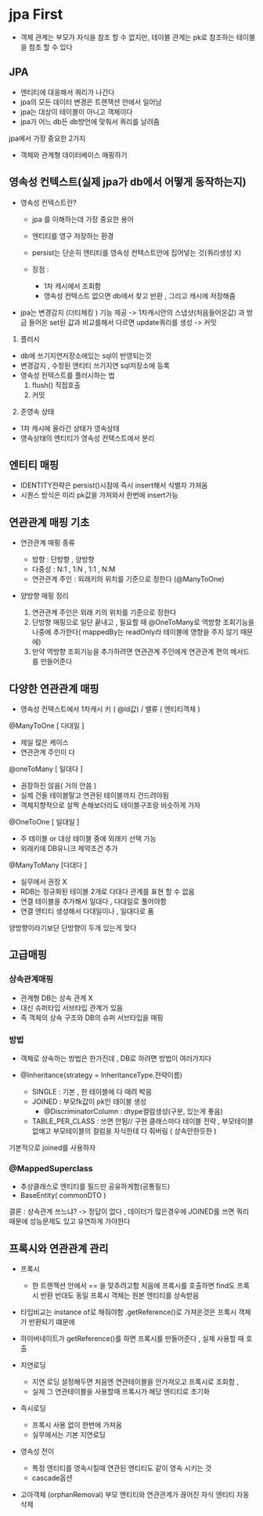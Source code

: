 # jpa First

- 객체 관계는 부모가 자식을 참조 할 수 없지만,
테이블 관계는 pk로 참조하는 테이블을 참조 할 수 있다


## JPA

- 엔티티에 대응해서 쿼리가 나간다 
- jpa의 모든 데이터 변경은 트랜잭션 안에서 일어남
- jpa는 대상이 테이블이 아니고 객체이다
- jpa가 어느 db든 db방언에 맞춰서 쿼리를 날려줌

jpa에서 가장 중요한 2가지
- 객체와 관계형 데이터베이스 매핑하기

## 영속성 컨텍스트(실제 jpa가 db에서 어떻게 동작하는지)

- 영속성 컨텍스트란?
    - jpa 를 이해하는데 가장 중요한 용어
    - 엔티티를 영구 저장하는 환경
    - persist는 단순히 엔티티를 영속성 컨텍스트안에 집어넣는 것(쿼리생성 X)

    -   장점 :
        - 1차 캐시에서 조회함
        - 영속성 컨텍스트 없으면 db에서 찾고 반환 , 그리고 캐시에 저장해줌

-   jpa는 변경감지 (더티체킹 ) 기능 제공
-> 1차캐시안의 스냅샷(처음들어온값) 과 방금 들어온 set된 값과 비교를해서 다르면 update쿼리를 생성
-> 커밋


1. 플러시

-  db에 쓰기지연저장소에있는 sql이 반영되는것
-  변경감지 , 수정된 엔티티 쓰기지연 sql저장소에 등록
- 영속성 컨텍스트를 플러시하는 법 
    1. flush() 직접호출
    2. 커밋 


2. 준영속 상태

- 1차 캐시에 올라간 상태가 영속상태
- 영속상태의 엔티티가 영속성 컨텍스트에서 분리

## 엔티티 매핑

- IDENTITY전략은 persist()시점에 즉시 insert해서 식별자 가져옴
- 시퀀스 방식은 미리 pk값을 가져와서 한번에 insert가능

## 연관관계 매핑 기초

- 연관관계 매핑 종류
    - 방향 : 단방향 , 양방향
    - 다중성 : N:1 , 1:N , 1:1 , N:M
    - 연관관계 주인 : 외래키의 위치를 기준으로 정한다 (@ManyToOne)

- 양방향 매핑 정리
    1. 연관관계 주인은 외래 키의 위치를 기준으로 정한다
    2. 단방향 매핑으로 일단 끝내고 , 필요할 때 @OneToMany로 역방향 조회기능을 나중에 추가한다( mappedBy는 readOnly라 테이블에 영향을 주지 않기 때문에)
    3. 만약 역방향 조회기능을 추가하려면 연관관계 주인에게 연관관계 편의 메서드를 만들어준다


## 다양한 연관관계 매핑

- 영속성 컨텍스트에서 1차캐시
    키 ( @Id값) / 밸류 ( 엔티티객체 )




 @ManyToOne [ 다대일 ]
- 제일 많은 케이스
-  연관관계 주인이 다

@oneToMany [ 일대다 ]
- 권장하진 않음( 거의 안씀 )
- 실제 건들 테이블말고 연관된 테이블까지 건드려야됨
- 객체지향적으로 살짝 손해보더라도 테이블구조랑 비슷하게 가자

@OneToOne [ 일대일 ]
- 주 테이블 or 대상 테이블 중에 외래키 선택 가능
- 외래키에 DB유니크 제약조건 추가


@ManyToMany [다대다 ]
- 실무에서 권장 X
- RDB는 정규화된 테이블 2개로 다대다 관계를 표현 할 수 없음
- 연결 테이블을 추가해서 일대다 , 다대일로 풀어야함
- 연결 엔티티 생성해서 다대일이나 , 일대다로 품 


양방향이라기보단 단방향이 두개 있는게 맞다

## 고급매핑<br>


### 상속관계매핑

- 관계형 DB는 상속 관계 X
- 대신 슈퍼타입 서브타입 관계가 있음
- 즉 객체의 상속 구조와 DB의 슈퍼 서브타입을 매핑


### 방법
- 객체로 상속하는 방법은 한가진데 , DB로 하려면 방법이 여러가지다

- @Inheritance(strategy = InheritanceType.전략이름)
    - SINGLE : 기본 , 한 테이블에 다 때려 박음
   - JOINED : 부모fk값이 pk인 테이블 생성 
        - @DiscriminatorColumn : dtype컬럼생성(구분, 있는게 좋음)
   - TABLE_PER_CLASS : 쓰면 안됨// 구현 클래스마다 테이블 전략 , 부모테이블 없애고 부모테이블의 컬럼을 자식한테 다 줘버림 ( 상속안한듯한 )

기본적으로 joined를 사용하자


### @MappedSuperclass
- 추상클래스로 엔티티를 필드만 공유하게함(공통필드) 
- BaseEntity( commonDTO ) 


결론 : 상속관계 쓰느냐? -> 정답이 없다 , 데이터가 많은경우에 JOINED를 쓰면 쿼리 때문에 성능문제도 있고 유연하게 가야한다


## 프록시와 연관관계 관리

- 프록시

    - 한 트랜잭션 안에서 == 을 맞추려고함
처음에 프록시를 호출하면 find도 프록시 반환
반대도 동일
프록시 객체는 원본 엔티티를 상속받음

- 타입비교는 instance of로 해줘야함 .getReference()로 가져온것은 프록시 객체가 반환되기 떄문에

- 하이버네이트가 getReference()를 하면 프록시를 만들어준다 , 실제 사용할 때 호출  



- 지연로딩

    - 지연 로딩 설정해두면 처음엔 연관테이블을 안가져오고 프록시로 조회함 , 
    - 실제 그 연관테이블을 사용할때 프록시가 해당 엔티티로 초기화

- 즉시로딩

    - 프록시 사용 없이 한번에 가져옴
    - 실무에서는 기본 지연로딩


- 영속성 전이

    - 특정 엔티티를 영속시킬때 연관된 엔티티도 같이 영속 시키는 것 
    - cascade옵션

- 고아객체 (orphanRemoval)
부모 엔티티와 연관관계가 끊어진 자식 엔티티 자동 삭제





